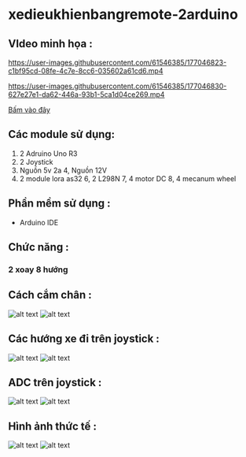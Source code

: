 # xedieukhienbangremote-2arduino
## VIdeo minh họa :

https://user-images.githubusercontent.com/61546385/177046823-c1bf95cd-08fe-4c7e-8cc6-035602a61cd6.mp4

https://user-images.githubusercontent.com/61546385/177046830-627e27e1-da62-446a-93b1-5ca1d04ce269.mp4


[Bấm vào đây](Link)
## Các module sử dụng:

1. 2 Adruino Uno R3
2. 2 Joystick
3. Nguồn 5v 2a 
4, Nguồn 12V
5. 2 module lora as32
6, 2 L298N
7, 4 motor DC
8, 4 mecanum wheel

## Phần mềm sử dụng : 

- Arduino IDE

## Chức năng :
### 2 xoay 8 hướng
## Cách cắm chân :
![alt text](https://github.com/dungchivas722/xedieukhienbangremote-2arduino/blob/main/Picture/5.jpg)
![alt text](https://github.com/dungchivas722/xedieukhienbangremote-2arduino/blob/main/Picture/6.jpg)
## Các hướng xe đi trên joystick :
![alt text](https://github.com/dungchivas722/xedieukhienbangremote-2arduino/blob/main/Picture/1.png)
![alt text](https://github.com/dungchivas722/xedieukhienbangremote-2arduino/blob/main/Picture/2.png)
## ADC trên joystick :
![alt text](https://github.com/dungchivas722/xedieukhienbangremote-2arduino/blob/main/Picture/3.jpg)
![alt text](https://github.com/dungchivas722/xedieukhienbangremote-2arduino/blob/main/Picture/4.jpg)
## Hình ảnh thức tế :
![alt text](https://github.com/dungchivas722/xedieukhienbangremote-2arduino/blob/main/Picture/7.jpg)
![alt text](https://github.com/dungchivas722/xedieukhienbangremote-2arduino/blob/main/Picture/8.jpg)
